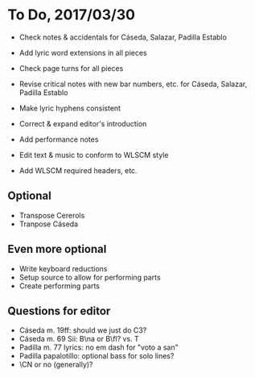 # To Do, 2017/03/30

- Check notes & accidentals for Cáseda, Salazar, Padilla Establo
- Add lyric word extensions in all pieces
- Check page turns for all pieces
- Revise critical notes with new bar numbers, etc. for Cáseda, Salazar, Padilla
  Establo
- Make lyric hyphens consistent

- Correct & expand editor's introduction
- Add performance notes
- Edit text & music to conform to WLSCM style
- Add WLSCM required headers, etc.

## Optional
- Transpose Cererols
- Tranpose Cáseda

## Even more optional
- Write keyboard reductions
- Setup source to allow for performing parts
- Create performing parts

## Questions for editor

- Cáseda m. 19ff: should we just do C3?
- Cáseda m. 69 Sii: B\na or B\fl? vs. T
- Padilla m. 77 lyrics: no em dash for  "voto a san"
- Padilla papalotillo: optional bass for solo lines?
- \CN or no (generally)?
